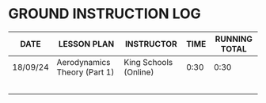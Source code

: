 # GROUND INSTRUCTION LOG

| DATE     | LESSON PLAN                  | INSTRUCTOR            | TIME | RUNNING TOTAL |
| -------- | ---------------------------- | --------------------- | ---- | ------------- |
| 18/09/24 | Aerodynamics Theory (Part 1) | King Schools (Online) | 0:30 | 0:30          |
|          |                              |                       |      |               |
|          |                              |                       |      |               |
|          |                              |                       |      |               |
|          |                              |                       |      |               |
|          |                              |                       |      |               |
